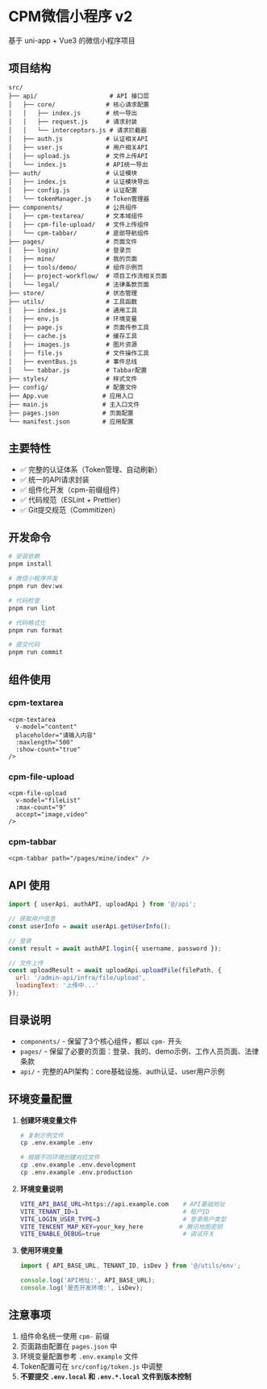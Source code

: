 # CPM微信小程序 v2

基于 uni-app + Vue3 的微信小程序项目

## 项目结构

```
src/
├── api/                    # API 接口层
│   ├── core/              # 核心请求配置
│   │   ├── index.js       # 统一导出
│   │   ├── request.js     # 请求封装
│   │   └── interceptors.js # 请求拦截器
│   ├── auth.js            # 认证相关API
│   ├── user.js            # 用户相关API
│   ├── upload.js          # 文件上传API
│   └── index.js           # API统一导出
├── auth/                  # 认证模块
│   ├── index.js           # 认证模块导出
│   ├── config.js          # 认证配置
│   └── tokenManager.js    # Token管理器
├── components/            # 公共组件
│   ├── cpm-textarea/      # 文本域组件
│   ├── cpm-file-upload/   # 文件上传组件
│   └── cpm-tabbar/        # 底部导航组件
├── pages/                 # 页面文件
│   ├── login/             # 登录页
│   ├── mine/              # 我的页面
│   ├── tools/demo/        # 组件示例页
│   ├── project-workflow/  # 项目工作流相关页面
│   └── legal/             # 法律条款页面
├── store/                 # 状态管理
├── utils/                 # 工具函数
│   ├── index.js           # 通用工具
│   ├── env.js             # 环境变量
│   ├── page.js            # 页面传参工具
│   ├── cache.js           # 缓存工具
│   ├── images.js          # 图片资源
│   ├── file.js            # 文件操作工具
│   ├── eventBus.js        # 事件总线
│   └── tabbar.js          # Tabbar配置
├── styles/                # 样式文件
├── config/                # 配置文件
├── App.vue               # 应用入口
├── main.js               # 主入口文件
├── pages.json            # 页面配置
└── manifest.json         # 应用配置
```

## 主要特性

- ✅ 完整的认证体系（Token管理、自动刷新）
- ✅ 统一的API请求封装
- ✅ 组件化开发（cpm-前缀组件）
- ✅ 代码规范（ESLint + Prettier）
- ✅ Git提交规范（Commitizen）

## 开发命令

```bash
# 安装依赖
pnpm install

# 微信小程序开发
pnpm run dev:wx

# 代码检查
pnpm run lint

# 代码格式化
pnpm run format

# 提交代码
pnpm run commit
```

## 组件使用

### cpm-textarea
```vue
<cpm-textarea 
  v-model="content" 
  placeholder="请输入内容"
  :maxlength="500"
  :show-count="true"
/>
```

### cpm-file-upload
```vue
<cpm-file-upload 
  v-model="fileList" 
  :max-count="9"
  accept="image,video"
/>
```

### cpm-tabbar
```vue
<cpm-tabbar path="/pages/mine/index" />
```

## API 使用

```javascript
import { userApi, authAPI, uploadApi } from '@/api';

// 获取用户信息
const userInfo = await userApi.getUserInfo();

// 登录
const result = await authAPI.login({ username, password });

// 文件上传
const uploadResult = await uploadApi.uploadFile(filePath, {
  url: '/admin-api/infra/file/upload',
  loadingText: '上传中...'
});
```

## 目录说明

- `components/` - 保留了3个核心组件，都以 `cpm-` 开头
- `pages/` - 保留了必要的页面：登录、我的、demo示例、工作人员页面、法律条款
- `api/` - 完整的API架构：core基础设施、auth认证、user用户示例

## 环境变量配置

1. **创建环境变量文件**
   ```bash
   # 复制示例文件
   cp .env.example .env
   
   # 根据不同环境创建对应文件
   cp .env.example .env.development
   cp .env.example .env.production
   ```

2. **环境变量说明**
   ```bash
   VITE_API_BASE_URL=https://api.example.com    # API基础地址
   VITE_TENANT_ID=1                             # 租户ID
   VITE_LOGIN_USER_TYPE=3                       # 登录用户类型
   VITE_TENCENT_MAP_KEY=your_key_here          # 腾讯地图密钥
   VITE_ENABLE_DEBUG=true                       # 调试开关
   ```

3. **使用环境变量**
   ```javascript
   import { API_BASE_URL, TENANT_ID, isDev } from '@/utils/env';
   
   console.log('API地址:', API_BASE_URL);
   console.log('是否开发环境:', isDev);
   ```

## 注意事项

1. 组件命名统一使用 `cpm-` 前缀
2. 页面路由配置在 `pages.json` 中
3. 环境变量配置参考 `.env.example` 文件
4. Token配置可在 `src/config/token.js` 中调整
5. **不要提交 `.env.local` 和 `.env.*.local` 文件到版本控制**
